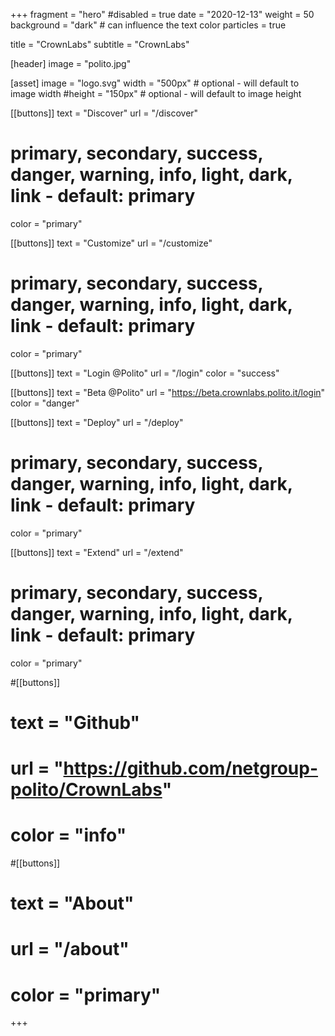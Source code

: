 +++
fragment = "hero"
#disabled = true
date = "2020-12-13"
weight = 50
background = "dark" # can influence the text color
particles = true

title = "CrownLabs"
subtitle = "CrownLabs"

[header]
  image = "polito.jpg"

[asset]
  image = "logo.svg"
  width = "500px" # optional - will default to image width
  #height = "150px" # optional - will default to image height

[[buttons]]
  text = "Discover"
  url = "/discover"
# primary, secondary, success, danger, warning, info, light, dark, link - default: primary
  color = "primary" 

[[buttons]]
  text = "Customize"
  url = "/customize"
# primary, secondary, success, danger, warning, info, light, dark, link - default: primary
  color = "primary" 

[[buttons]]
  text = "Login @Polito"
  url = "/login"
  color = "success"

[[buttons]]
  text = "Beta @Polito"
  url = "https://beta.crownlabs.polito.it/login"
  color = "danger"

[[buttons]]
  text = "Deploy"
  url = "/deploy"
# primary, secondary, success, danger, warning, info, light, dark, link - default: primary
  color = "primary" 

[[buttons]]
  text = "Extend"
  url = "/extend"
# primary, secondary, success, danger, warning, info, light, dark, link - default: primary
  color = "primary" 

#[[buttons]]
#  text = "Github"
#  url = "https://github.com/netgroup-polito/CrownLabs"
#  color = "info"

#[[buttons]]
#  text = "About"
#  url = "/about"
#  color = "primary"

+++

